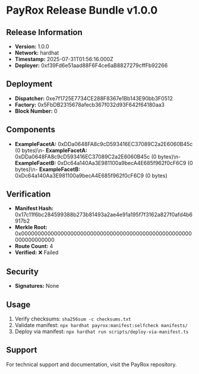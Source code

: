 # PayRox Release Bundle v1.0.0

## Release Information

- **Version:** 1.0.0
- **Network:** hardhat
- **Timestamp:** 2025-07-31T01:56:16.000Z
- **Deployer:** 0xf39Fd6e51aad88F6F4ce6aB8827279cffFb92266

## Deployment

- **Dispatcher:** 0xe7f1725E7734CE288F8367e1Bb143E90bb3F0512
- **Factory:** 0x5FbDB2315678afecb367f032d93F642f64180aa3
- **Block Number:** 0

## Components

- **ExampleFacetA:** 0xDDa0648FA8c9cD593416EC37089C2a2E6060B45c (0 bytes)\n- **ExampleFacetA:** 0xDDa0648FA8c9cD593416EC37089C2a2E6060B45c (0 bytes)\n- **ExampleFacetB:** 0xDc64a140Aa3E981100a9becA4E685f962f0cF6C9 (0 bytes)\n- **ExampleFacetB:** 0xDc64a140Aa3E981100a9becA4E685f962f0cF6C9 (0 bytes)

## Verification

- **Manifest Hash:** 0x17c11f6bc284599388b273b81493a2ae4e91a195f7f3162a827f0afd4b6917b2
- **Merkle Root:** 0x0000000000000000000000000000000000000000000000000000000000000000
- **Route Count:** 4
- **Verified:** ❌ Failed

## Security

- **Signatures:** None

## Usage

1. Verify checksums: `sha256sum -c checksums.txt`
2. Validate manifest: `npx hardhat payrox:manifest:selfcheck manifests/`
3. Deploy via manifest: `npx hardhat run scripts/deploy-via-manifest.ts`

## Support

For technical support and documentation, visit the PayRox repository.
